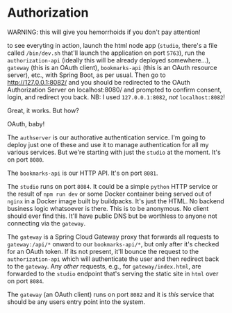 # Authorization 

WARNING: this will give you hemorrhoids if you don't pay attention! 

to see everyting in action, launch the html node app (`studio`, there's a file called `/bin/dev.sh` that'll launch the application on port `5763`), run the `authorization-api` (ideally this will be already deployed somewhere...), `gateway` (this is an OAuth client), `bookmarks-api` (this is an OAuth resource server), etc., with Spring Boot, as per usual. Then go to http://127.0.0.1:8082/ and you should be redirected to the OAuth Authorization Server on localhost:8080/ and prompted to confirm consent, login, and redirect you back. NB: I used `127.0.0.1:8082`, _not_ `localhost:8082`!  

Great, it works. But how?

OAuth, baby! 

The `authserver` is our authorative authentication service. I'm going to deploy just one of these and use it to manage authentication for all my various services. But we're starting with just the `studio` at the moment. It's on port `8080`.

The `bookmarks-api` is our HTTP API. It's on port `8081`.

The `studio` runs on port `8084`. It could be a simple `python` HTTP service or the result of `npm run dev` or some Docker container being served out of `nginx` in a Docker image built by buildpacks. It's just the HTML. No backend business logic whatsoever is there. This is to be anonymous. No client should ever find this. It'll have public DNS but be worthless to anyone not connecting via the `gateway`.

The `gateway` is a Spring Cloud Gateway proxy that forwards all requests to `gateway:/api/*` onward to our `bookmarks-api/*`, but only after it's checked for an OAuth token. If its not present, it'll bounce the request to the `authorization-api` which will authenticate the user and then redirect back to the `gateway`. Any _other_ requests, e.g., for `gateway/index.html`, are forwarded to the `studio` endpoint that's serving the static site in `html` over on port `8084`. 

The `gateway` (an OAuth client) runs on port `8082` and it is _this_ service that should be any users entry point into the system. 

